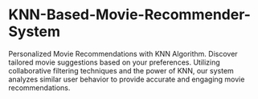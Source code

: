 # KNN-Based-Movie-Recommender-System
Personalized Movie Recommendations with KNN Algorithm. Discover tailored movie suggestions based on your preferences. Utilizing collaborative filtering techniques and the power of KNN, our system analyzes similar user behavior to provide accurate and engaging movie recommendations.
